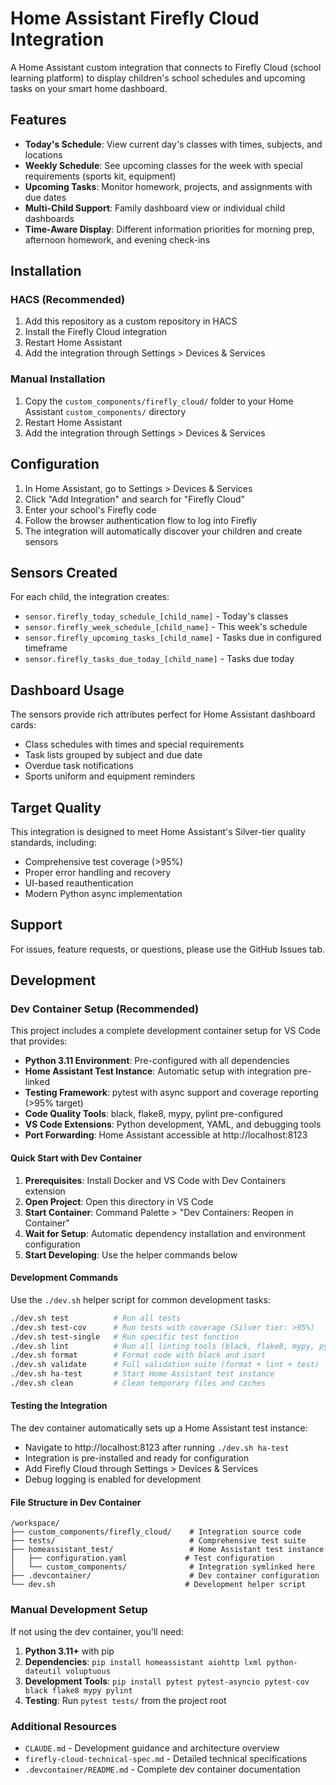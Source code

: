 # Home Assistant Firefly Cloud Integration

A Home Assistant custom integration that connects to Firefly Cloud (school learning platform) to display children's school schedules and upcoming tasks on your smart home dashboard.

## Features

- **Today's Schedule**: View current day's classes with times, subjects, and locations
- **Weekly Schedule**: See upcoming classes for the week with special requirements (sports kit, equipment)
- **Upcoming Tasks**: Monitor homework, projects, and assignments with due dates
- **Multi-Child Support**: Family dashboard view or individual child dashboards
- **Time-Aware Display**: Different information priorities for morning prep, afternoon homework, and evening check-ins

## Installation

### HACS (Recommended)
1. Add this repository as a custom repository in HACS
2. Install the Firefly Cloud integration
3. Restart Home Assistant
4. Add the integration through Settings > Devices & Services

### Manual Installation
1. Copy the `custom_components/firefly_cloud/` folder to your Home Assistant `custom_components/` directory
2. Restart Home Assistant
3. Add the integration through Settings > Devices & Services

## Configuration

1. In Home Assistant, go to Settings > Devices & Services
2. Click "Add Integration" and search for "Firefly Cloud"
3. Enter your school's Firefly code
4. Follow the browser authentication flow to log into Firefly
5. The integration will automatically discover your children and create sensors

## Sensors Created

For each child, the integration creates:
- `sensor.firefly_today_schedule_[child_name]` - Today's classes
- `sensor.firefly_week_schedule_[child_name]` - This week's schedule  
- `sensor.firefly_upcoming_tasks_[child_name]` - Tasks due in configured timeframe
- `sensor.firefly_tasks_due_today_[child_name]` - Tasks due today

## Dashboard Usage

The sensors provide rich attributes perfect for Home Assistant dashboard cards:
- Class schedules with times and special requirements
- Task lists grouped by subject and due date
- Overdue task notifications
- Sports uniform and equipment reminders

## Target Quality

This integration is designed to meet Home Assistant's Silver-tier quality standards, including:
- Comprehensive test coverage (>95%)
- Proper error handling and recovery
- UI-based reauthentication
- Modern Python async implementation

## Support

For issues, feature requests, or questions, please use the GitHub Issues tab.

## Development

### Dev Container Setup (Recommended)

This project includes a complete development container setup for VS Code that provides:

- **Python 3.11 Environment**: Pre-configured with all dependencies
- **Home Assistant Test Instance**: Automatic setup with integration pre-linked
- **Testing Framework**: pytest with async support and coverage reporting (>95% target)
- **Code Quality Tools**: black, flake8, mypy, pylint pre-configured
- **VS Code Extensions**: Python development, YAML, and debugging tools
- **Port Forwarding**: Home Assistant accessible at http://localhost:8123

#### Quick Start with Dev Container

1. **Prerequisites**: Install Docker and VS Code with Dev Containers extension
2. **Open Project**: Open this directory in VS Code
3. **Start Container**: Command Palette > "Dev Containers: Reopen in Container"
4. **Wait for Setup**: Automatic dependency installation and environment configuration
5. **Start Developing**: Use the helper commands below

#### Development Commands

Use the `./dev.sh` helper script for common development tasks:

```bash
./dev.sh test          # Run all tests
./dev.sh test-cov      # Run tests with coverage (Silver tier: >95%)
./dev.sh test-single   # Run specific test function
./dev.sh lint          # Run all linting tools (black, flake8, mypy, pylint)
./dev.sh format        # Format code with black and isort
./dev.sh validate      # Full validation suite (format + lint + test)
./dev.sh ha-test       # Start Home Assistant test instance
./dev.sh clean         # Clean temporary files and caches
```

#### Testing the Integration

The dev container automatically sets up a Home Assistant test instance:
- Navigate to http://localhost:8123 after running `./dev.sh ha-test`
- Integration is pre-installed and ready for configuration
- Add Firefly Cloud through Settings > Devices & Services
- Debug logging is enabled for development

#### File Structure in Dev Container

```
/workspace/
├── custom_components/firefly_cloud/    # Integration source code
├── tests/                              # Comprehensive test suite
├── homeassistant_test/                 # Home Assistant test instance
│   ├── configuration.yaml             # Test configuration
│   └── custom_components/              # Integration symlinked here
├── .devcontainer/                      # Dev container configuration
└── dev.sh                             # Development helper script
```

### Manual Development Setup

If not using the dev container, you'll need:

1. **Python 3.11+** with pip
2. **Dependencies**: `pip install homeassistant aiohttp lxml python-dateutil voluptuous`
3. **Development Tools**: `pip install pytest pytest-asyncio pytest-cov black flake8 mypy pylint`
4. **Testing**: Run `pytest tests/` from the project root

### Additional Resources

- `CLAUDE.md` - Development guidance and architecture overview
- `firefly-cloud-technical-spec.md` - Detailed technical specifications
- `.devcontainer/README.md` - Complete dev container documentation